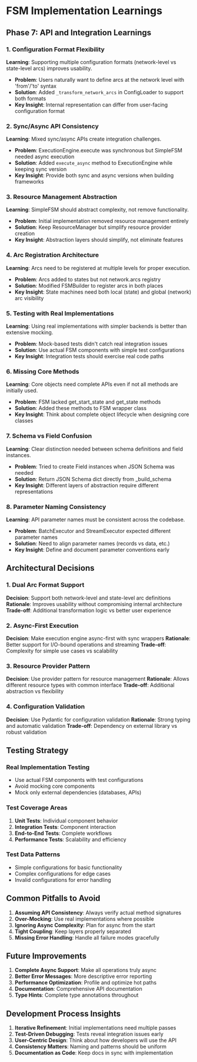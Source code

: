 # FSM Implementation Learnings

## Phase 7: API and Integration Learnings

### 1. Configuration Format Flexibility
**Learning**: Supporting multiple configuration formats (network-level vs state-level arcs) improves usability.
- **Problem**: Users naturally want to define arcs at the network level with 'from'/'to' syntax
- **Solution**: Added `_transform_network_arcs` in ConfigLoader to support both formats
- **Key Insight**: Internal representation can differ from user-facing configuration format

### 2. Sync/Async API Consistency
**Learning**: Mixed sync/async APIs create integration challenges.
- **Problem**: ExecutionEngine.execute was synchronous but SimpleFSM needed async execution
- **Solution**: Added `execute_async` method to ExecutionEngine while keeping sync version
- **Key Insight**: Provide both sync and async versions when building frameworks

### 3. Resource Management Abstraction
**Learning**: SimpleFSM should abstract complexity, not remove functionality.
- **Problem**: Initial implementation removed resource management entirely
- **Solution**: Keep ResourceManager but simplify resource provider creation
- **Key Insight**: Abstraction layers should simplify, not eliminate features

### 4. Arc Registration Architecture
**Learning**: Arcs need to be registered at multiple levels for proper execution.
- **Problem**: Arcs added to states but not network.arcs registry
- **Solution**: Modified FSMBuilder to register arcs in both places
- **Key Insight**: State machines need both local (state) and global (network) arc visibility

### 5. Testing with Real Implementations
**Learning**: Using real implementations with simpler backends is better than extensive mocking.
- **Problem**: Mock-based tests didn't catch real integration issues
- **Solution**: Use actual FSM components with simple test configurations
- **Key Insight**: Integration tests should exercise real code paths

### 6. Missing Core Methods
**Learning**: Core objects need complete APIs even if not all methods are initially used.
- **Problem**: FSM lacked get_start_state and get_state methods
- **Solution**: Added these methods to FSM wrapper class
- **Key Insight**: Think about complete object lifecycle when designing core classes

### 7. Schema vs Field Confusion
**Learning**: Clear distinction needed between schema definitions and field instances.
- **Problem**: Tried to create Field instances when JSON Schema was needed
- **Solution**: Return JSON Schema dict directly from _build_schema
- **Key Insight**: Different layers of abstraction require different representations

### 8. Parameter Naming Consistency
**Learning**: API parameter names must be consistent across the codebase.
- **Problem**: BatchExecutor and StreamExecutor expected different parameter names
- **Solution**: Need to align parameter names (records vs data, etc.)
- **Key Insight**: Define and document parameter conventions early

## Architectural Decisions

### 1. Dual Arc Format Support
**Decision**: Support both network-level and state-level arc definitions
**Rationale**: Improves usability without compromising internal architecture
**Trade-off**: Additional transformation logic vs better user experience

### 2. Async-First Execution
**Decision**: Make execution engine async-first with sync wrappers
**Rationale**: Better support for I/O-bound operations and streaming
**Trade-off**: Complexity for simple use cases vs scalability

### 3. Resource Provider Pattern
**Decision**: Use provider pattern for resource management
**Rationale**: Allows different resource types with common interface
**Trade-off**: Additional abstraction vs flexibility

### 4. Configuration Validation
**Decision**: Use Pydantic for configuration validation
**Rationale**: Strong typing and automatic validation
**Trade-off**: Dependency on external library vs robust validation

## Testing Strategy

### Real Implementation Testing
- Use actual FSM components with test configurations
- Avoid mocking core components
- Mock only external dependencies (databases, APIs)

### Test Coverage Areas
1. **Unit Tests**: Individual component behavior
2. **Integration Tests**: Component interaction
3. **End-to-End Tests**: Complete workflows
4. **Performance Tests**: Scalability and efficiency

### Test Data Patterns
- Simple configurations for basic functionality
- Complex configurations for edge cases
- Invalid configurations for error handling

## Common Pitfalls to Avoid

1. **Assuming API Consistency**: Always verify actual method signatures
2. **Over-Mocking**: Use real implementations where possible
3. **Ignoring Async Complexity**: Plan for async from the start
4. **Tight Coupling**: Keep layers properly separated
5. **Missing Error Handling**: Handle all failure modes gracefully

## Future Improvements

1. **Complete Async Support**: Make all operations truly async
2. **Better Error Messages**: More descriptive error reporting
3. **Performance Optimization**: Profile and optimize hot paths
4. **Documentation**: Comprehensive API documentation
5. **Type Hints**: Complete type annotations throughout

## Development Process Insights

1. **Iterative Refinement**: Initial implementations need multiple passes
2. **Test-Driven Debugging**: Tests reveal integration issues early
3. **User-Centric Design**: Think about how developers will use the API
4. **Consistency Matters**: Naming and patterns should be uniform
5. **Documentation as Code**: Keep docs in sync with implementation
